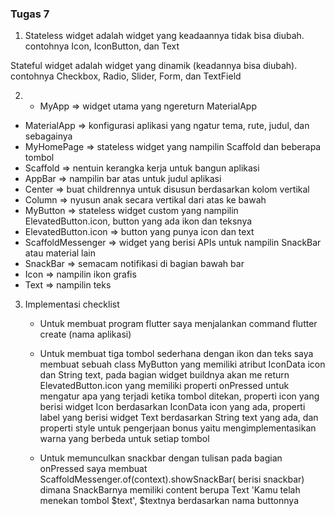 ### Tugas 7 

1. Stateless widget adalah widget yang keadaannya tidak bisa diubah. contohnya Icon, IconButton, dan Text

Stateful widget adalah widget yang dinamik (keadannya bisa diubah). contohnya Checkbox, Radio, Slider, Form, dan TextField

2. * MyApp => widget utama yang ngereturn MaterialApp 
* MaterialApp => konfigurasi aplikasi yang ngatur tema, rute, judul, dan sebagainya 
* MyHomePage => stateless widget yang nampilin Scaffold dan beberapa tombol  
* Scaffold => nentuin kerangka kerja untuk bangun aplikasi
* AppBar => nampilin bar atas untuk judul aplikasi 
* Center => buat childrennya untuk disusun berdasarkan kolom vertikal 
* Column => nyusun anak secara vertikal dari atas ke bawah
* MyButton => stateless widget custom yang nampilin ElevatedButton.icon, button yang ada ikon dan teksnya 
* ElevatedButton.icon => button yang punya icon dan text 
* ScaffoldMessenger => widget yang berisi APIs untuk nampilin SnackBar atau material lain
* SnackBar => semacam notifikasi di bagian bawah bar 
* Icon => nampilin ikon grafis 
* Text => nampilin teks 

3. Implementasi checklist 
    * Untuk membuat program flutter saya menjalankan command flutter create (nama aplikasi) 

    * Untuk membuat tiga tombol sederhana dengan ikon dan teks saya membuat sebuah class MyButton yang memiliki atribut IconData icon dan String text, pada bagian widget buildnya akan me return ElevatedButton.icon yang memiliki properti onPressed untuk mengatur apa yang terjadi ketika tombol ditekan, properti icon yang berisi widget Icon berdasarkan IconData icon yang ada, properti label yang berisi widget Text berdasarkan String text yang ada, dan properti style untuk pengerjaan bonus yaitu mengimplementasikan warna yang berbeda untuk setiap tombol

    * Untuk memunculkan snackbar dengan tulisan 
    pada bagian onPressed saya membuat ScaffoldMessenger.of(context).showSnackBar( berisi snackbar) dimana SnackBarnya memiliki content berupa Text 'Kamu telah menekan tombol $text', $textnya berdasarkan nama buttonnya 